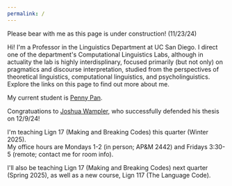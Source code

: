 ```yaml
---
permalink: /
---
```


Please bear with me as this page is under construction! (11/23/24) 

Hi!  I'm a Professor in the Linguistics Department at UC San Diego.  I direct one of the department's Computational Linguistics Labs, although in actuality the lab is highly interdisplinary, focused primarily (but not only) on pragmatics and discourse interpretation, studied from the perspectives of theoretical linguistics, computational linguistics, and psycholinguistics. Explore the links on this page to find out more about me.

My current student is <a href="https://pennydy.github.io/">Penny Pan</a>. 

Congratuations to <a HREF="https://sites.google.com/ucsd.edu/joshuawampler">Joshua Wampler</a>, who successfully defended his thesis on 12/9/24! 

I'm teaching Lign 17 (Making and Breaking Codes) this quarter (Winter 2025).      
My office hours are Mondays 1-2 (in person; AP&M 2442) and Fridays 3:30-5 (remote; contact me for room info).  

I'll also be teaching Lign 17 (Making and Breaking Codes) next quarter (Spring 2025), as well as a new course, Lign 117 (The Language Code). 
